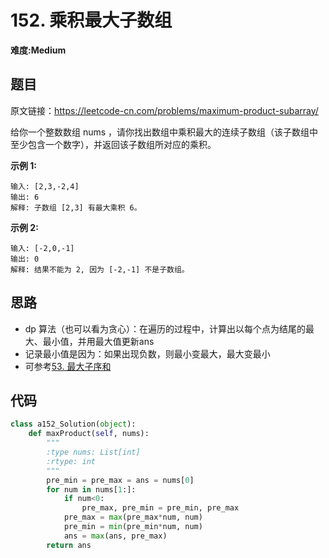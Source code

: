 # 152. 乘积最大子数组
**难度:Medium**
## 题目
原文链接：https://leetcode-cn.com/problems/maximum-product-subarray/

给你一个整数数组 nums ，请你找出数组中乘积最大的连续子数组（该子数组中至少包含一个数字），并返回该子数组所对应的乘积。

**示例 1:**
```
输入: [2,3,-2,4]
输出: 6
解释: 子数组 [2,3] 有最大乘积 6。
```
**示例 2:**
```
输入: [-2,0,-1]
输出: 0
解释: 结果不能为 2, 因为 [-2,-1] 不是子数组。
```

## 思路
* dp 算法（也可以看为贪心）：在遍历的过程中，计算出以每个点为结尾的最大、最小值，并用最大值更新ans
* 记录最小值是因为：如果出现负数，则最小变最大，最大变最小
* 可参考[53. 最大子序和](https://github.com/czzbb/leetcode-python/blob/master/code/0053-%E6%9C%80%E5%A4%A7%E5%AD%97%E5%BA%8F%E5%92%8C.md)

## 代码
```python
class a152_Solution(object):
    def maxProduct(self, nums):
        """
        :type nums: List[int]
        :rtype: int
        """
        pre_min = pre_max = ans = nums[0]
        for num in nums[1:]:
            if num<0:
                pre_max, pre_min = pre_min, pre_max
            pre_max = max(pre_max*num, num)
            pre_min = min(pre_min*num, num)
            ans = max(ans, pre_max)
        return ans
```

